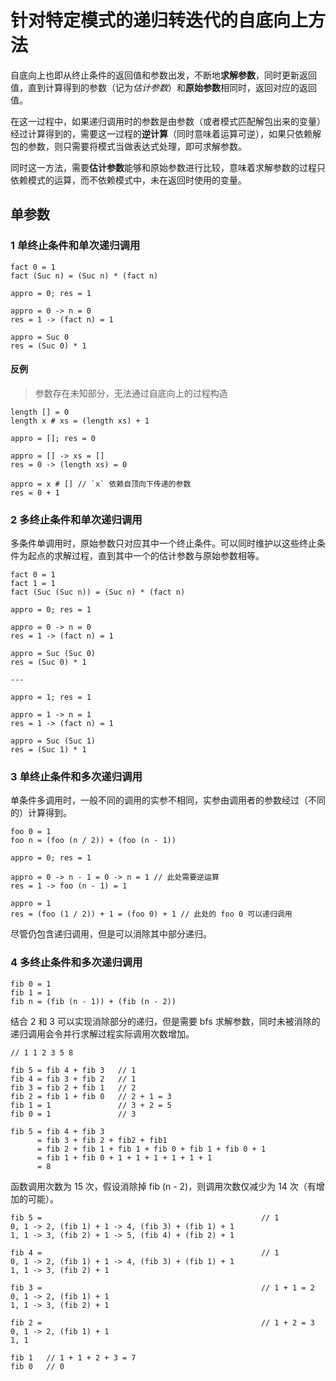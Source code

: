 # 针对特定模式的递归转迭代的自底向上方法

自底向上也即从终止条件的返回值和参数出发，不断地**求解参数**，同时更新返回值，直到计算得到的参数（记为*估计参数*）和**原始参数**相同时，返回对应的返回值。

在这一过程中，如果递归调用时的参数是由参数（或者模式匹配解包出来的变量）经过计算得到的，需要这一过程的**逆计算**（同时意味着运算可逆），如果只依赖解包的参数，则只需要将模式当做表达式处理，即可求解参数。

同时这一方法，需要**估计参数**能够和原始参数进行比较，意味着求解参数的过程只依赖模式的运算，而不依赖模式中，未在返回时使用的变量。

## 单参数

### 1 单终止条件和单次递归调用

```
fact 0 = 1
fact (Suc n) = (Suc n) * (fact n)
```

```
appro = 0; res = 1

appro = 0 -> n = 0
res = 1 -> (fact n) = 1

appro = Suc 0
res = (Suc 0) * 1
```

#### 反例

> 参数存在未知部分，无法通过自底向上的过程构造

```
length [] = 0
length x # xs = (length xs) + 1
```

```
appro = []; res = 0

appro = [] -> xs = []
res = 0 -> (length xs) = 0

appro = x # [] // `x` 依赖自顶向下传递的参数
res = 0 + 1
```

### 2 多终止条件和单次递归调用

多条件单调用时，原始参数只对应其中一个终止条件。可以同时维护以这些终止条件为起点的求解过程，直到其中一个的估计参数与原始参数相等。

```
fact 0 = 1
fact 1 = 1
fact (Suc (Suc n)) = (Suc n) * (fact n)
```

```
appro = 0; res = 1

appro = 0 -> n = 0
res = 1 -> (fact n) = 1

appro = Suc (Suc 0)
res = (Suc 0) * 1

---

appro = 1; res = 1

appro = 1 -> n = 1
res = 1 -> (fact n) = 1

appro = Suc (Suc 1)
res = (Suc 1) * 1
```

### 3 单终止条件和多次递归调用

单条件多调用时，一般不同的调用的实参不相同，实参由调用者的参数经过（不同的）计算得到。

```
foo 0 = 1
foo n = (foo (n / 2)) + (foo (n - 1))
```

```
appro = 0; res = 1

appro = 0 -> n - 1 = 0 -> n = 1 // 此处需要逆运算
res = 1 -> foo (n - 1) = 1

appro = 1
res = (foo (1 / 2)) + 1 = (foo 0) + 1 // 此处的 foo 0 可以递归调用
```

尽管仍包含递归调用，但是可以消除其中部分递归。

### 4 多终止条件和多次递归调用

```
fib 0 = 1
fib 1 = 1
fib n = (fib (n - 1)) + (fib (n - 2))
```

结合 2 和 3 可以实现消除部分的递归，但是需要 bfs 求解参数，同时未被消除的递归调用会令并行求解过程实际调用次数增加。

```
// 1 1 2 3 5 8

fib 5 = fib 4 + fib 3   // 1
fib 4 = fib 3 + fib 2   // 1
fib 3 = fib 2 + fib 1   // 2
fib 2 = fib 1 + fib 0   // 2 + 1 = 3
fib 1 = 1               // 3 + 2 = 5
fib 0 = 1               // 3

fib 5 = fib 4 + fib 3
      = fib 3 + fib 2 + fib2 + fib1
      = fib 2 + fib 1 + fib 1 + fib 0 + fib 1 + fib 0 + 1
      = fib 1 + fib 0 + 1 + 1 + 1 + 1 + 1 + 1
      = 8
```

函数调用次数为 15 次，假设消除掉 fib (n - 2)，则调用次数仅减少为 14 次（有增加的可能）。

```
fib 5 =                                                 // 1
0, 1 -> 2, (fib 1) + 1 -> 4, (fib 3) + (fib 1) + 1
1, 1 -> 3, (fib 2) + 1 -> 5, (fib 4) + (fib 2) + 1

fib 4 =                                                 // 1
0, 1 -> 2, (fib 1) + 1 -> 4, (fib 3) + (fib 1) + 1
1, 1 -> 3, (fib 2) + 1

fib 3 =                                                 // 1 + 1 = 2
0, 1 -> 2, (fib 1) + 1
1, 1 -> 3, (fib 2) + 1

fib 2 =                                                 // 1 + 2 = 3
0, 1 -> 2, (fib 1) + 1
1, 1

fib 1   // 1 + 1 + 2 + 3 = 7
fib 0   // 0
```
